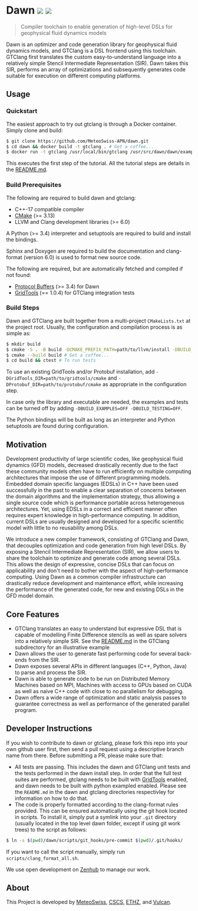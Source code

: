 # Dawn ![](https://img.shields.io/github/license/Meteoswiss-APN/dawn) [![](https://dxssrr2j0sq4w.cloudfront.net/3.2.0/img/external/zenhub-badge.png)](https://app.zenhub.com/workspaces/dawn-5db41ac773e8f70001d9e352/board?repos)

> Compiler toolchain to enable generation of high-level DSLs for geophysical fluid dynamics models

Dawn is an optimizer and code generation library for geophysical fluid dynamics models, and GTClang is a DSL frontend using this toolchain. GTClang first translates the custom easy-to-understand language into a relatively simple Stencil Intermediate Representation (SIR). Dawn takes this SIR, performs an array of optimizations and subsequently generates code suitable for execution on different computing platforms.

## Usage

### Quickstart

The easiest approach to try out gtclang is through a Docker container. Simply clone and build:

```bash
$ git clone https://github.com/MeteoSwiss-APN/dawn.git
$ cd dawn && docker build -t gtclang . # Get a coffee...
$ docker run -t gtclang /usr/local/bin/gtclang /usr/src/dawn/dawn/examples/tutorial/laplacian_stencil.cpp
```

This executes the first step of the tutorial. All the tutorial steps are details in the [README.md](https://github.com/MeteoSwiss-APN/dawn/blob/master/dawn/examples/tutorial/README.md).

### Build Prerequisites

The following are required to build dawn and gtclang:

* C++-17 compatible compiler
* [CMake](https://cmake.org/) (>= 3.13)
* LLVM and Clang development libraries (>= 6.0)

A Python (>= 3.4) interpreter and setuptools are required to build and install the bindings.

Sphinx and Doxygen are required to build the documentation and clang-format (version 6.0) is used to format new source code.

The following are required, but are automatically fetched and compiled if not found:

* [Protocol Buffers](https://github.com/protocolbuffers/protobuf) (>= 3.4) for Dawn
* [GridTools](https://github.com/GridTools/gridtools) (== 1.0.4) for GTClang integration tests

### Build Steps

Dawn and GTClang are built together from a multi-project `CMakeLists.txt` at the project root. Usually, the configuration and compilation process is as simple as:

```bash
$ mkdir build
$ cmake -S . -B build -DCMAKE_PREFIX_PATH=path/to/llvm/install -DBUILD_TESTING=ON
$ cmake --build build # Get a coffee...
$ cd build && ctest # To run tests
```

To use an existing GridTools and/or Protobuf installation, add `-DGridTools_DIR=path/to/gridtools/cmake` and `-DProtobuf_DIR=path/to/protobuf/cmake` as appropriate in the configuration step.

In case only the library and executable are needed, the examples and tests can be turned off by adding `-DBUILD_EXAMPLES=OFF -DBUILD_TESTING=OFF`.

The Python bindings will be built as long as an interpreter and Python setuptools are found during configuration.

## Motivation

Development productivity of large scientific codes, like geophysical fluid dynamics (GFD) models, decreased drastically recently due to the fact these community models often have to run efficiently on multiple computing architectures that impose the use of different programming models. Embedded domain specific languages (EDSLs) in C++ have been used successfully in the past to enable a clear separation of concerns between the domain algorithms and the implementation strategy, thus allowing a single source code which is performance portable across heterogeneous architectures. Yet, using EDSLs in a correct and efficient manner often requires expert knowledge in high-performance computing. In addition, current DSLs are usually designed and developed for a specific scientific model with little to no reusability among DSLs.

We introduce a new compiler framework, consisting of GTClang and Dawn, that decouples optimization and code generation from high level DSLs. By exposing a Stencil Intermediate Representation (SIR), we allow users to share the toolchain to optimize and generate code among several DSLs. This allows the design of expressive, concise DSLs that can focus on applicability and don't need to bother with the aspect of high-performance computing. Using Dawn as a common compiler infrastructure can drastically reduce development and maintenance effort, while increasing the performance of the generated code, for new and existing DSLs in the GFD model domain.

## Core Features

* GTClang translates an easy to understand but expressive DSL that is capable of modelling Finite Difference stencils as well as spare solvers into a relatively simple SIR. See the [README.md](https://github.com/MeteoSwiss-APN/dawn/blob/master/gtclang/README.md) in the GTClang subdirectory for an illustrative example
* Dawn allows the user to generate fast performing code for several back-ends from the SIR.
* Dawn exposes several APIs in different languages (C++, Python, Java) to parse and process the SIR. 
* Dawn is able to generate code to be run on Distributed Memory Machines based on MPI, Machines with access to GPUs based on CUDA as well as naive C++ code with close to no parallelism for debugging.
* Dawn offers a wide range of optimization and static analysis passes to guarantee correctness as well as performance of the generated parallel program.

## Developer Instructions

If you wish to contribute to dawn or gtclang, please fork this repo into your own github user first, then send a pull request using a descriptive branch name from there. Before submitting a PR, please make sure that:

* All tests are passing. This includes the dawn and GTClang unit tests and the tests performed in the dawn install step. In order that the full test suites are performed, gtclang needs to be built with [GridTools](https://github.com/GridTools/gridtools) enabled, and dawn needs to be built with python exampled enabled. Please see the `README.md` in the dawn and gtclang directories respectivley for information on how to do that.
* The code is properly formatted according to the clang-format rules provided. This can be ensured automatically using the git hook located in scripts. To install it, simply put a symlink into your `.git` directory (usually located in the top level dawn folder, except if using git work trees) to the script as follows:

```bash
$ ln -s $(pwd)/dawn/scripts/git_hooks/pre-commit $(pwd)/.git/hooks/
```

If you want to call the script manually, simply run `scripts/clang_format_all.sh`.

We use open development on [Zenhub](https://app.zenhub.com/workspaces/dawn-5db41ac773e8f70001d9e352/board?repos=104239379) to manage our work.

## About

This Project is developed by [MeteoSwiss](https://www.meteoswiss.admin.ch/), [CSCS](https://www.cscs.ch/), [ETHZ](https://ethz.ch/), and [Vulcan](https://vulcan.com/).
